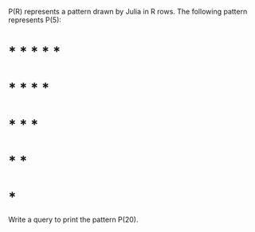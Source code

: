 P(R) represents a pattern drawn by Julia in R rows. The following pattern represents P(5):

# * * * * * 
# * * * * 
# * * * 
# * * 
# *

Write a query to print the pattern P(20).
